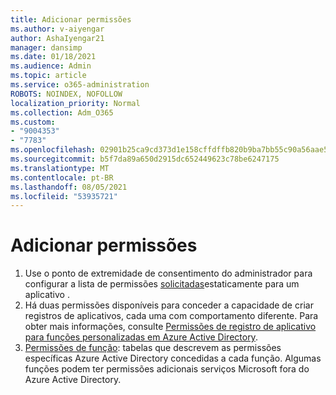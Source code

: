 ```yaml
---
title: Adicionar permissões
ms.author: v-aiyengar
author: AshaIyengar21
manager: dansimp
ms.date: 01/18/2021
ms.audience: Admin
ms.topic: article
ms.service: o365-administration
ROBOTS: NOINDEX, NOFOLLOW
localization_priority: Normal
ms.collection: Adm_O365
ms.custom:
- "9004353"
- "7783"
ms.openlocfilehash: 02901b25ca9cd373d1e158cffdffb820b9ba7bb55c90a56aae57807a2e932192
ms.sourcegitcommit: b5f7da89a650d2915dc652449623c78be6247175
ms.translationtype: MT
ms.contentlocale: pt-BR
ms.lasthandoff: 08/05/2021
ms.locfileid: "53935721"
---
```

# <a name="add-permissions"></a>Adicionar permissões

1. Use o ponto de extremidade de consentimento do administrador para configurar a lista de permissões [solicitadas](https://docs.microsoft.com/azure/active-directory/develop/v2-permissions-and-consent#to-configure-the-list-of-statically-requested-permissions-for-an-application)estaticamente para um aplicativo .
1. Há duas permissões disponíveis para conceder a capacidade de criar registros de aplicativos, cada uma com comportamento diferente. Para obter mais informações, consulte [Permissões de registro de aplicativo para funções personalizadas em Azure Active Directory](https://docs.microsoft.com/azure/active-directory/roles/custom-available-permissions).
1. [Permissões de função](https://docs.microsoft.com/azure/active-directory/roles/permissions-reference#role-permissions): tabelas que descrevem as permissões específicas Azure Active Directory concedidas a cada função. Algumas funções podem ter permissões adicionais serviços Microsoft fora do Azure Active Directory.